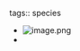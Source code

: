 tags:: species

- ![image.png](https://peach-geographical-bat-397.mypinata.cloud/ipfs/QmUJZWNgnqzHwhcF6oRPmDVpPafoTQ5yY7R4XB581CFXtU)
-